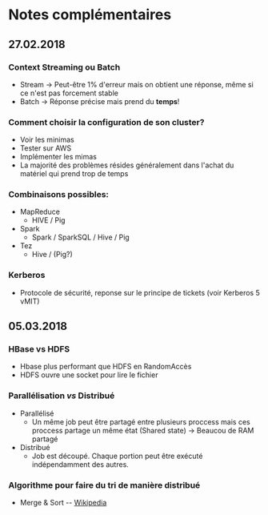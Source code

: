 # Notes complémentaires

## 27.02.2018

### Context **Streaming** ou **Batch**
* Stream -> Peut-être 1% d'erreur mais on obtient une réponse, même si ce n'est pas forcement stable
* Batch -> Réponse précise mais prend du **temps**!


### Comment choisir la configuration de son cluster?
* Voir les minimas
 * Tester sur AWS
* Implémenter les mimas
* La majorité des problèmes résides généralement dans l'achat du matériel qui prend trop de temps


### Combinaisons possibles:
- MapReduce
  - HIVE / Pig
- Spark
  - Spark / SparkSQL / Hive / Pig
- Tez
  - Hive / (Pig?)


### Kerberos
* Protocole de sécurité, reponse sur le principe de tickets (voir Kerberos 5 vMIT)


## 05.03.2018


### HBase vs HDFS
* Hbase plus performant que HDFS en RandomAccès
* HDFS ouvre une socket pour lire le fichier


### Parallélisation *vs* Distribué
- Parallélisé
  - Un même job peut être partagé entre plusieurs proccess mais ces proccess partage un même état (Shared state) -> Beaucou de RAM partagé
- Distribué
  - Job est découpé. Chaque portion peut être exécuté indépendamment des autres.


### Algorithme pour faire du tri de manière distribué
* Merge & Sort -- [Wikipedia](https://en.wikipedia.org/wiki/Merge_sort)



